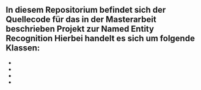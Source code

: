 In diesem Repositorium befindet sich der Quellecode für das in der Masterarbeit beschrieben Projekt zur Named Entity Recognition
Hierbei handelt es sich um folgende Klassen:
 -
 -
 -
 -
 -

